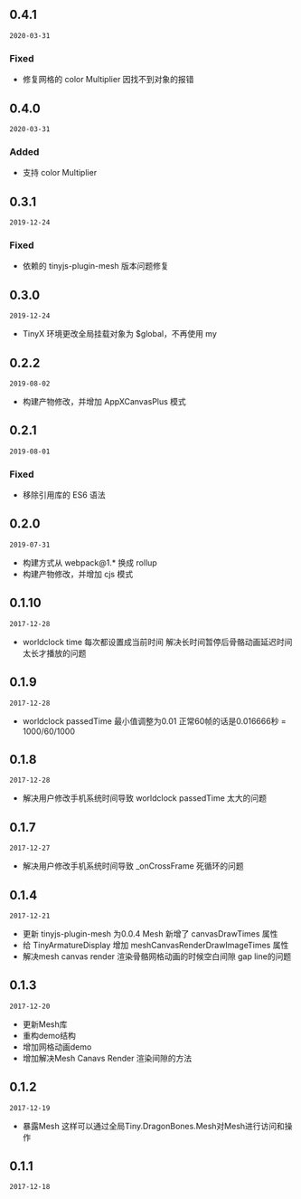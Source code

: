 ## 0.4.1

`2020-03-31`

### Fixed
- 修复网格的 color Multiplier 因找不到对象的报错

## 0.4.0

`2020-03-31`

### Added
- 支持 color Multiplier

## 0.3.1

`2019-12-24`

### Fixed
- 依赖的 tinyjs-plugin-mesh 版本问题修复

## 0.3.0

`2019-12-24`

- TinyX 环境更改全局挂载对象为 $global，不再使用 my

## 0.2.2

`2019-08-02`

- 构建产物修改，并增加 AppXCanvasPlus 模式

## 0.2.1

`2019-08-01`

### Fixed
- 移除引用库的 ES6 语法

## 0.2.0

`2019-07-31`

- 构建方式从 webpack@1.* 换成 rollup
- 构建产物修改，并增加 cjs 模式

## 0.1.10

`2017-12-28`

- worldclock time 每次都设置成当前时间 解决长时间暂停后骨骼动画延迟时间太长才播放的问题

## 0.1.9

`2017-12-28`

- worldclock passedTime 最小值调整为0.01 正常60帧的话是0.016666秒 = 1000/60/1000

## 0.1.8

`2017-12-28`

- 解决用户修改手机系统时间导致 worldclock passedTime 太大的问题

## 0.1.7

`2017-12-27`

- 解决用户修改手机系统时间导致 _onCrossFrame 死循环的问题

## 0.1.4

`2017-12-21`

- 更新 tinyjs-plugin-mesh 为0.0.4 Mesh 新增了 canvasDrawTimes 属性
- 给 TinyArmatureDisplay 增加 meshCanvasRenderDrawImageTimes 属性
- 解决mesh canvas render 渲染骨骼网格动画的时候空白间隙 gap line的问题

## 0.1.3

`2017-12-20`

- 更新Mesh库
- 重构demo结构
- 增加网格动画demo
- 增加解决Mesh Canavs Render 渲染间隙的方法


## 0.1.2

`2017-12-19`

- 暴露Mesh 这样可以通过全局Tiny.DragonBones.Mesh对Mesh进行访问和操作

## 0.1.1

`2017-12-18`

